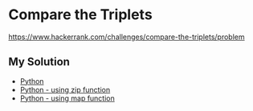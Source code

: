 # Compare the Triplets

<https://www.hackerrank.com/challenges/compare-the-triplets/problem>

## My Solution

- [Python](compare-the-triplets.py)
- [Python - using zip function](compare-the-triplets-zip.py)
- [Python - using map function](compare-the-triplets-map.py)
